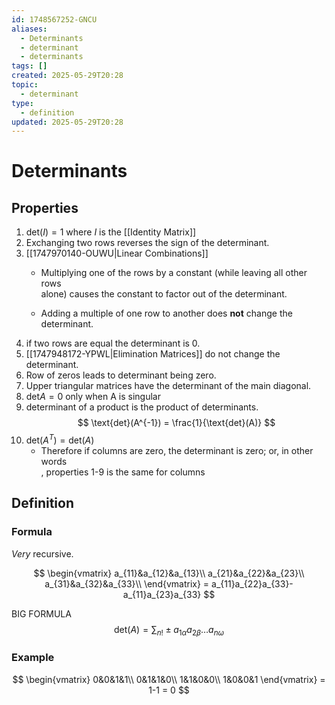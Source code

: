 ```yaml
---
id: 1748567252-GNCU
aliases:
  - Determinants
  - determinant
  - determinants
tags: []
created: 2025-05-29T20:28
topic:
  - determinant
type:
  - definition
updated: 2025-05-29T20:28
---
```


# Determinants

## Properties

1. $\text{det}(I)=1$ where $I$ is the [[Identity Matrix]]
2. Exchanging two rows reverses the sign of the determinant.
3. [[1747970140-OUWU|Linear Combinations]]
    - Multiplying one of the rows by a constant (while leaving all other rows\
    alone) causes the constant to factor out of the determinant.

    - Adding a multiple of one row to another does **not** change the determinant.
4. if two rows are equal the determinant is 0.
5. [[1747948172-YPWL|Elimination Matrices]] do not change the determinant.
6. Row of zeros leads to determinant being zero.
7. Upper triangular matrices have the determinant of the main diagonal.
8. $\text{det}A=0$ only when A is singular
9. determinant of a product is the product of determinants.
    $$
    \text{det}(A^{-1}) = \frac{1}{\text{det}(A)}
    $$
10. $\text{det}(A^T) = \text{det}(A)$
    - Therefore if columns are zero, the determinant is zero; or, in other words\
    , properties 1-9 is the same for columns

## Definition

### Formula

*Very* recursive.

$$
\begin{vmatrix}
a_{11}&a_{12}&a_{13}\\
a_{21}&a_{22}&a_{23}\\
a_{31}&a_{32}&a_{33}\\
\end{vmatrix} = a_{11}a_{22}a_{33}-a_{11}a_{23}a_{33}
$$

BIG FORMULA
$$
\text{det}(A) = \sum_{n!} \pm a_{1\alpha} a_{2\beta} \dots a_{n\omega}
$$
### Example

$$
\begin{vmatrix}
0&0&1&1\\
0&1&1&0\\
1&1&0&0\\
1&0&0&1
\end{vmatrix} = 1-1 = 0
$$

